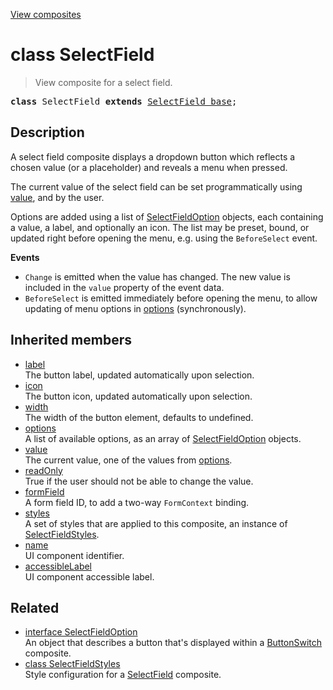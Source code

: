 [View composites](../index.md)

# class SelectField

> View composite for a select field.

<pre class="docgen_signature"><b>class</b> SelectField <b>extends</b> <a href="SelectField_base.md">SelectField_base</a>;</pre>

## Description

A select field composite displays a dropdown button which reflects a chosen value (or a placeholder) and reveals a menu when pressed.

The current value of the select field can be set programmatically using [value](SelectField_base_value.md), and by the user.

Options are added using a list of [SelectFieldOption](SelectFieldOption.md) objects, each containing a value, a label, and optionally an icon. The list may be preset, bound, or updated right before opening the menu, e.g. using the `BeforeSelect` event.

**Events**
- `Change` is emitted when the value has changed. The new value is included in the `value` property of the event data.
- `BeforeSelect` is emitted immediately before opening the menu, to allow updating of menu options in [options](SelectField_base_options.md) (synchronously).

## Inherited members

- [<!--{ref:property}-->label](SelectField_base_label.md) \
    The button label, updated automatically upon selection.
- [<!--{ref:property}-->icon](SelectField_base_icon.md) \
    The button icon, updated automatically upon selection.
- [<!--{ref:property}-->width](SelectField_base_width.md) \
    The width of the button element, defaults to undefined.
- [<!--{ref:property}-->options](SelectField_base_options.md) \
    A list of available options, as an array of [SelectFieldOption](SelectFieldOption.md) objects.
- [<!--{ref:property}-->value](SelectField_base_value.md) \
    The current value, one of the values from [options](SelectField_base_options.md).
- [<!--{ref:property}-->readOnly](SelectField_base_readOnly.md) \
    True if the user should not be able to change the value.
- [<!--{ref:property}-->formField](SelectField_base_formField.md) \
    A form field ID, to add a two-way `FormContext` binding.
- [<!--{ref:property}-->styles](SelectField_base_styles.md) \
    A set of styles that are applied to this composite, an instance of [SelectFieldStyles](SelectFieldStyles.md).
- [<!--{ref:property}-->name](SelectField_base_name.md) \
    UI component identifier.
- [<!--{ref:property}-->accessibleLabel](SelectField_base_accessibleLabel.md) \
    UI component accessible label.

## Related

- [<!--{ref:interface}-->interface SelectFieldOption](SelectFieldOption.md) \
    An object that describes a button that's displayed within a [ButtonSwitch](ButtonSwitch.md) composite.
- [<!--{ref:class}-->class SelectFieldStyles](SelectFieldStyles.md) \
    Style configuration for a [SelectField](SelectField.md) composite.